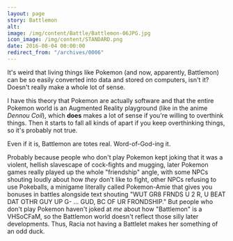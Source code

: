 ```yaml
---
layout: page
story: Battlemon
alt:
image: /img/content/Battle/Battlemon-06JPG.jpg
icon_image: /img/content/STANDARD.png
date: 2016-08-04 00:00:00
redirect_from: "/archives/0006"
---
```


It's weird that living things like Pokemon (and now, apparently, Battlemon) can be so easily converted into data and stored on computers, isn't it? Doesn't really make a whole lot of sense.

I have this theory that Pokemon are actually software and that the entire Pokemon world is an Augmented Reality playground (like in the anime <em>Dennou Coil</em>), which <b>does</b> makes a lot of sense if you're willing to overthink things. Then it starts to fall all kinds of apart if you keep overthinking things, so it's probably not true.

Even if it is, Battlemon are totes real. Word-of-God-ing it.

Probably because people who don't play Pokemon kept joking that it was a violent, hellish slavescape of cock-fights and mugging, later Pokemon games really played up the whole "friendship" angle, with some NPCs shouting loudly about how <em>they</em> don't like to fight, other NPCs refusing to use Pokeballs, a minigame literally called Pokemon-Amie that gives you bonuses in battles alongside text shouting "WUT GR8 FRNDS U 2 R, U BEAT DAT OTHR GUY UP G- ... GUD, BC OF UR FRONDSHIP." But people who don't play Pokemon haven't joked at <em>me</em> about how "Battlemon" is a VHSoCFaM, so the Battlemon world doesn't reflect those silly later developments. Thus, Racia not having a Battlelet makes her something of an odd duck.
